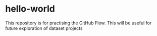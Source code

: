 # hello-world
This repository is for practising the GitHub Flow.
This will be useful for future exploration of dataset projects
